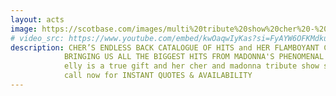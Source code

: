 ```yaml
---
layout: acts
image: https://scotbase.com/images/multi%20tribute%20show%20cher%20-%20madonna.jpg
# video_src: https://www.youtube.com/embed/kwOaqwIyKas?si=FyAYW6OFKMdkuAjb
description: CHER’S ENDLESS BACK CATALOGUE OF HITS and HER FLAMBOYANT COSTUMES AND WIGS ENSURES THAT THIS LEGENDARY LADY’S APPEAL ENDURES, AND ELLY JARMAIN’S REMARKABLY ACCURATE PORTRAYAL OF HER MUST BE SEEN, AND HEARD, TO BE BELIEVED. <hr>
            BRINGING US ALL THE BIGGEST HITS FROM MADONNA'S PHENOMENAL 25 YEARS OF WORLD DOMINATION, ELLY JARMAIN LEAVES NO STONE UNTURNED IN HER ATTENTION TO DETAIL IN THIS SPECTACULAR STAGE SHOW. THE VOICE, THE MOVES AND THE IMAGE ARE ALL PERFECTLY RECREATED BY THIS UNCANNY LOOKALIKE, WHO REMINDS US ALL WHY MADONNA IS THE BIGGEST SELLING FEMALE ARTIST OF ALL TIME. <hr>
            elly is a true gift and her cher and madonna tribute show sells tickets fast. <hr>
            call now for INSTANT QUOTES & AVAILABILITY
---
```

